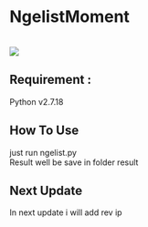 <H1>NgelistMoment</H1>
<br>
<img src="https://raw.githubusercontent.com/InMyMine7/NgelistMoment/main/Ngelistmoment.jpg"
<br>
<H2>Requirement :</H2>
Python v2.7.18
<H2>How To Use</H2>
just run ngelist.py<br>
Result well be save in folder result
<br>
<H2>Next Update</H2>
In next update i will add rev ip
